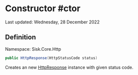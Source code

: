 # Constructor #ctor
Last updated: Wednesday, 28 December 2022

## Definition
Namespace: Sisk.Core.Http

```csharp
public HttpResponse(HttpStatusCode status)
```

Creates an new [HttpResponse](/spec/Sisk/Core/Http/HttpResponse) instance with given status code.

